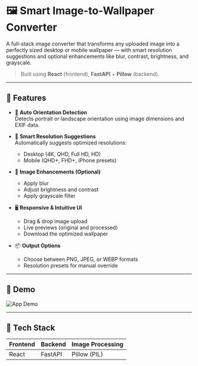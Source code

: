 # 🖼️ Smart Image-to-Wallpaper Converter

A full-stack image converter that transforms any uploaded image into a perfectly sized desktop or mobile wallpaper — with smart resolution suggestions and optional enhancements like blur, contrast, brightness, and grayscale.

> Built using **React** (frontend), **FastAPI** + **Pillow** (backend).

---

## 🚀 Features

- 📐 **Auto Orientation Detection**  
  Detects portrait or landscape orientation using image dimensions and EXIF data.

- 🎯 **Smart Resolution Suggestions**  
  Automatically suggests optimized resolutions:
  - Desktop (4K, QHD, Full HD, HD)
  - Mobile (QHD+, FHD+, iPhone presets)

- 🎨 **Image Enhancements (Optional)**
  - Apply blur
  - Adjust brightness and contrast
  - Apply grayscale filter

- 🖥️ **Responsive & Intuitive UI**
  - Drag & drop image upload
  - Live previews (original and processed)
  - Download the optimized wallpaper

- 📦 **Output Options**
  - Choose between PNG, JPEG, or WEBP formats
  - Resolution presets for manual override

---

## 📸 Demo

![App Demo](demo.gif) <!-- Replace with your own GIF or screenshot -->

---

## 🧰 Tech Stack

| Frontend | Backend | Image Processing |
|----------|---------|------------------|
| React    | FastAPI | Pillow (PIL)     |
